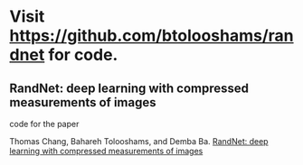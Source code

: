 # Visit https://github.com/btolooshams/randnet for code.

## RandNet: deep learning with compressed measurements of images

code for the paper

Thomas Chang, Bahareh Tolooshams, and Demba Ba. [RandNet: deep learning with compressed measurements of images](https://arxiv.org/abs/1908.09258)
